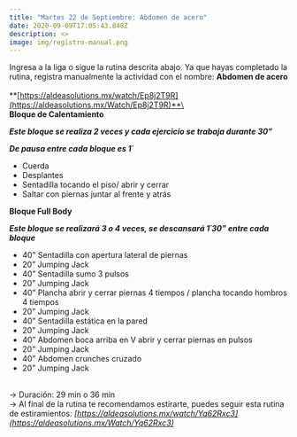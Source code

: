 ```yaml
---
title: "Martes 22 de Septiembre: Abdomen de acero"
date: 2020-09-09T17:05:43.848Z
description: <>
image: img/registro-manual.png
---
```

Ingresa a la liga o sigue la rutina descrita abajo. Ya que hayas completado la rutina, registra manualmente la actividad con el nombre: **Abdomen de acero**\
\
**[https://aldeasolutions.mx/​watch/Ep8j2T9R](https://aldeasolutions.mx/Watch/Ep8j2T9R)**\
\
**Bloque de Calentamiento**

***Este bloque se realiza 2 veces y cada ejercicio se trabaja durante 30”*** 

***De pausa entre cada bloque es 1´***

* Cuerda
* Desplantes
* Sentadilla tocando el piso/ abrir y cerrar
* Saltar con piernas juntar al frente y atrás



**Bloque Full Body**

***Este bloque se realizará 3 o 4 veces, se descansará 1´30” entre cada bloque*** 

* 40” Sentadilla con apertura lateral de piernas
* 20” Jumping Jack
* 40” Sentadilla sumo 3 pulsos
* 20” Jumping Jack
* 40” Plancha abrir y cerrar piernas 4 tiempos / plancha tocando hombros 4 tiempos
* 20” Jumping Jack
* 40” Sentadilla estática en la pared 
* 20” Jumping Jack
* 40” Abdomen boca arriba en V abrir y cerrar piernas en pulsos
* 20” Jumping Jack
* 40” Abdomen crunches cruzado
* 20” Jumping Jack

\
-> Duración: 29 min o 36 min\
-> Al final de la rutina te recomendamos estirarte, puedes seguir esta rutina de estiramientos: *[https://aldeasolutions.mx/​watch/Yq62Rxc3](https://aldeasolutions.mx/Watch/Yq62Rxc3)*